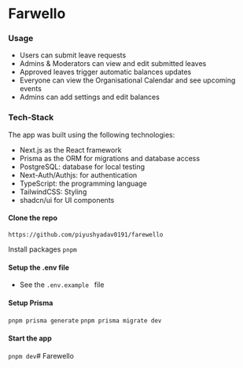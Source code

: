 # Farwello

### Usage
- Users can submit leave requests
- Admins & Moderators can view and edit submitted leaves
- Approved leaves trigger automatic balances updates
- Everyone can view the Organisational Calendar and see upcoming events
- Admins can add settings and edit balances


### Tech-Stack
The app was built using the following technologies:

- Next.js as the React framework
- Prisma as the ORM for migrations and database access
- PostgreSQL: database for local testing
- Next-Auth/Authjs: for authentication
- TypeScript: the programming language
- TailwindCSS: Styling
- shadcn/ui for UI components



#### Clone the repo
`https://github.com/piyushyadav0191/farewello `

Install packages
`pnpm `

#### Setup the .env file
- See the `.env.example ` file

#### Setup Prisma
`pnpm prisma generate`
`pnpm prisma migrate dev `

#### Start the app
`pnpm dev`# Farewello
